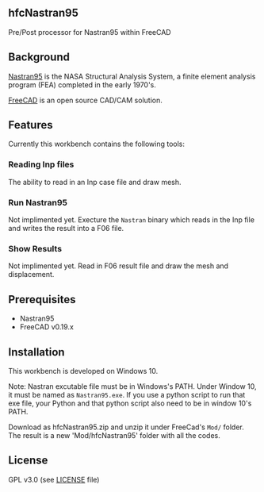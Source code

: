 ## hfcNastran95
Pre/Post processor for Nastran95 within FreeCAD

## Background
[Nastran95](http://github.com/nasa/NASTRAN-95) is the NASA Structural Analysis System, a finite element analysis program (FEA) completed in the early 1970's.

[FreeCAD](https://freecadweb.org) is an open source CAD/CAM solution.

## Features 
Currently this workbench contains the following tools:

###  Reading Inp files 
The ability to read in an Inp case file and draw mesh. 

### Run Nastran95
Not implimented yet.
Execture the `Nastran` binary which reads in the Inp file and writes the result into a F06 file.

### Show Results
Not implimented yet.
Read in F06 result file and draw the mesh and displacement.

## Prerequisites

* Nastran95
* FreeCAD v0.19.x

## Installation
This workbench is developed on Windows 10.  

Note: Nastran excutable file must be in Windows's PATH. Under Window 10, it must be named as `Nastran95.exe`. If you use a python script to run that exe file, your Python and that python script also need to be in window 10's
PATH.

Download as hfcNastran95.zip and unzip it under FreeCad's `Mod/` folder. The result is a new 'Mod/hfcNastran95' folder with all the codes.

## License
GPL v3.0 (see [LICENSE](LICENCE) file)
